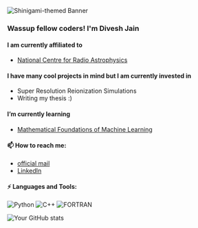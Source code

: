 ![Shinigami-themed Banner]([url-to-your-banner-image](https://github.com/diveshjain-phy/assets/blob/main/DALL%C2%B7E%202024-04-22%2011.06.23%20-%20Create%20a%20digital%20banner%20for%20a%20GitHub%20profile%20README%20in%20a%20Ghibli-inspired%20style%2C%20featuring%20a%20man%20wearing%20headphones%2C%20looking%20at%20a%20futuristic%20city%20from%20.webp)) 

### Wassup fellow coders! I'm Divesh Jain

#### I am currently affiliated to
- [National Centre for Radio Astrophysics](http://www.ncra.tifr.res.in/ncra/main)

#### I have many cool projects in mind but I am currently invested in
- Super Resolution Reionization Simulations
- Writing my thesis :)

#### I’m currently learning
- [Mathematical Foundations of Machine Learning](https://www.udemy.com/course/machine-learning-data-science-foundations-masterclass/)

#### 📫 How to reach me:
- [official mail](mailto:djain@ncra.tifr.res.in)
- [LinkedIn](https://www.linkedin.com/in/diveshjain-phy)

#### ⚡ Languages and Tools:
![Python](https://img.shields.io/badge/-Python-black?style=flat-square&logo=python)
![C++](https://img.shields.io/badge/-C++-black?style=flat-square&logo=cplusplus)
![FORTRAN](https://img.shields.io/badge/-FORTRAN-black?style=flat-square&logo=fortran)

![Your GitHub stats](https://github-readme-stats.vercel.app/api?username=diveshjain-phy&show_icons=true&theme=dark)
